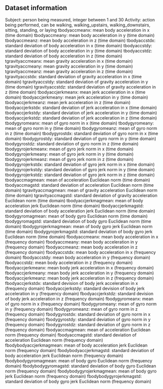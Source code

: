 ## Dataset information

Subject: person being measured, integer between 1 and 30
Activity: action being performed, can be walking, walking_upstairs, walking_downstairs, sitting, standing, or laying
tbodyaccmeanx: mean body acceleration in x (time domain)
tbodyaccmeany: mean body acceleration in y (time domain)
tbodyaccmeanz: mean body acceleration in z (time domain)
tbodyaccstdx: standard deviation of body acceleration in x (time domain)
tbodyaccstdy: standard deviation of body acceleration in y (time domain)
tbodyaccstdz: standard deviation of body acceleration in z (time domain)
tgravityaccmeanx: mean gravity acceleration in x (time domain) 
tgravityaccmeany: mean gravity acceleration in y (time domain)
tgravityaccmeanz: mean gravity acceleration in z (time domain)
tgravityaccstdx: standard deviation of gravity acceleration in x (time domain)
tgravityaccstdy: standard deviation of gravity acceleration in y (time domain)
tgravityaccstdz: standard deviation of gravity acceleration in z (time domain)
tbodyaccjerkmeanx: mean jerk acceleration in x (time domain)
tbodyaccjerkmeany: mean jerk acceleration in y (time domain)
tbodyaccjerkmeanz: mean jerk acceleration in z (time domain)
tbodyaccjerkstdx: standard deviation of jerk acceleration in x (time domain)
tbodyaccjerkstdy: standard deviation of jerk acceleration in y (time domain)
tbodyaccjerkstdz: standard deviation of jerk acceleration in z (time domain)
tbodygyromeanx: mean of gyro norm in x (time domain)
tbodygyromeany: mean of gyro norm in y (time domain)
tbodygyromeanz: mean of gyro norm in z (time domain)
tbodygyrostdx: standard deviation of gyro norm in x (time domain)
tbodygyrostdy: standard deviation of gyro norm in y (time domain)
tbodygyrostdz: standard deviation of gyro norm in z (time domain)
tbodygyrojerkmeanx: mean of gyro jerk norm in x (time domain)
tbodygyrojerkmeany: mean of gyro jerk norm in y (time domain)
tbodygyrojerkmeanz: mean of gyro jerk norm in z (time domain)
tbodygyrojerkstdx: standard deviation of gyro jerk norm in x (time domain)
tbodygyrojerkstdy: standard deviation of gyro jerk norm in y (time domain)
tbodygyrojerkstdz: standard deviation of gyro jerk norm in z (time domain)
tbodyaccmagmean: mean of acceleration Euclidean norm (time domain)
tbodyaccmagstd: standard deviation of acceleration Euclidean norm (time domain)
tgravityaccmagmean: mean of gravity acceleration Euclidean norm (time domain)
tgravityaccmagstd: standard deviation of gravity acceleration Euclidean norm (time domain)
tbodyaccjerkmagmean: mean of body acceleration jerk Euclidean norm (time domain)
tbodyaccjerkmagstd: standard deviation of body acceleration jerk Euclidean norm (time domain)
tbodygyromagmean: mean of body gyro Euclidean norm (time domain)
tbodygyromagstd: standard deviation of body gyro Euclidean norm (time domain)
tbodygyrojerkmagmean: mean of body gyro jerk Euclidean norm (time domain)
tbodygyrojerkmagstd: standard deviation of body gyro jerk Euclidean norm (time domain)
fbodyaccmeanx: mean body acceleration in x (frequency domain)
fbodyaccmeany: mean body acceleration in y (frequency domain)
fbodyaccmeanz: mean body acceleration in z (frequency domain)
fbodyaccstdx: mean body acceleration in x (frequency domain)
fbodyaccstdy: mean body acceleration in y (frequency domain)
fbodyaccstdz: mean body acceleration in z (frequency domain)
fbodyaccjerkmeanx: mean body jerk acceleration in x (frequency domain)
fbodyaccjerkmeany: mean body jerk acceleration in y (frequency domain)
fbodyaccjerkmeanz: mean body jerk acceleration in z (frequency domain)
fbodyaccjerkstdx: standard devision of body jerk acceleration in x (frequency domain)
fbodyaccjerkstdy: standard devision of body jerk acceleration in y (frequency domain)
fbodyaccjerkstdz: standard devision of body jerk acceleration in z (frequency domain)
fbodygyromeanx: mean of gyro norm in x (frequency domain)
fbodygyromeany: mean of gyro norm in y (frequency domain)
fbodygyromeanz: mean of gyro norm in z (frequency domain)
fbodygyrostdx: standard deviation of gyro norm in x (frequency domain)
fbodygyrostdy: standard deviation of gyro norm in y (frequency domain)
fbodygyrostdz: standard deviation of gyro norm in z (frequency domain)
fbodyaccmagmean: mean of acceleration Euclidean norm (frequency domain)
fbodyaccmagstd: standard deviation of acceleration Euclidean norm (frequency domain)
fbodybodyaccjerkmagmean: mean of body acceleration jerk Euclidean norm (frequency domain)
fbodybodyaccjerkmagstd: standard deviation of body acceleration jerk Euclidean norm (frequency domain)
fbodybodygyromagmean: mean of body gyro Euclidean norm (frequency domain)
fbodybodygyromagstd: standard deviation of body gyro Euclidean norm (frequency domain)
fbodybodygyrojerkmagmean: mean of body gyro jerk Euclidean norm (frequency domain)
fbodybodygyrojerkmagstd: standard deviation of body gyro jerk Euclidean norm (frequency domain)
